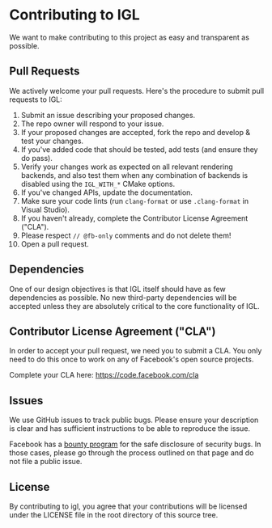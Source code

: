 # Contributing to IGL
We want to make contributing to this project as easy and transparent as
possible.

## Pull Requests
We actively welcome your pull requests. Here's the procedure to submit pull requests to IGL:

1. Submit an issue describing your proposed changes.
2. The repo owner will respond to your issue.
3. If your proposed changes are accepted, fork the repo and develop & test your changes.
4. If you've added code that should be tested, add tests (and ensure they do pass).
5. Verify your changes work as expected on all relevant rendering backends, and also test them when any combination of backends is disabled using the `IGL_WITH_*` CMake options.
6. If you've changed APIs, update the documentation.
7. Make sure your code lints (run `clang-format` or use `.clang-format` in Visual Studio).
8. If you haven't already, complete the Contributor License Agreement ("CLA").
9. Please respect `// @fb-only` comments and do not delete them!
10. Open a pull request.

## Dependencies
One of our design objectives is that IGL itself should have as few dependencies as possible.
No new third-party dependencies will be accepted unless they are absolutely critical to the core functionality of IGL.

## Contributor License Agreement ("CLA")
In order to accept your pull request, we need you to submit a CLA. You only need
to do this once to work on any of Facebook's open source projects.

Complete your CLA here: <https://code.facebook.com/cla>

## Issues
We use GitHub issues to track public bugs. Please ensure your description is
clear and has sufficient instructions to be able to reproduce the issue.

Facebook has a [bounty program](https://www.facebook.com/whitehat/) for the safe
disclosure of security bugs. In those cases, please go through the process
outlined on that page and do not file a public issue.

## License
By contributing to igl, you agree that your contributions will be licensed
under the LICENSE file in the root directory of this source tree.
